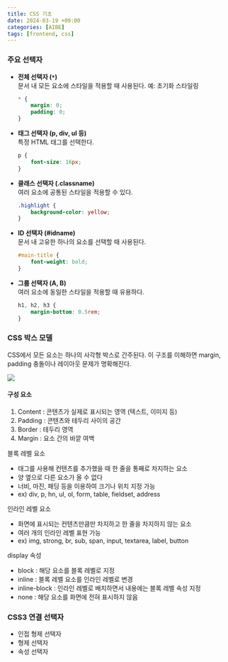 ```yaml
---
title: CSS 기초
date: 2024-03-19 +09:00
categories: [AIBE]
tags: [frontend, css]
---
```


### 주요 선택자


- **전체 선택자 (`*`)**  
    문서 내 모든 요소에 스타일을 적용할 때 사용된다. 예: 초기화 스타일링
    ```css
    * {
        margin: 0;
        padding: 0;
    }
    ```

- **태그 선택자 (p, div, ul 등)**  
    특정 HTML 태그를 선택한다.
    ```css
    p {
        font-size: 16px;
    }
    ```

- **클래스 선택자 (.classname)**  
    여러 요소에 공통된 스타일을 적용할 수 있다.
    ```css
    .highlight {
        background-color: yellow;
    }
    ```

- **ID 선택자 (#idname)**  
    문서 내 고유한 하나의 요소를 선택할 때 사용된다.
    ```css
    #main-title {
        font-weight: bold;
    }
    ```

- **그룹 선택자 (A, B)**  
    여러 요소에 동일한 스타일을 적용할 때 유용하다.
    ```css
    h1, h2, h3 {
        margin-bottom: 0.5rem;
    }
    ```

### CSS 박스 모델

CSS에서 모든 요소는 하나의 사각형 박스로 간주된다. 
이 구조를 이해하면 margin, padding 충돌이나 레이아웃 문제가 명확해진다.

![](https://img1.daumcdn.net/thumb/R1280x0/?scode=mtistory2&fname=https%3A%2F%2Fblog.kakaocdn.net%2Fdn%2FQnv9T%2Fbtr3ofNlsnP%2FTJISoH0XmTL7KeHFuXFG7K%2Fimg.png)

#### 구성 요소

1.	Content : 콘텐츠가 실제로 표시되는 영역 (텍스트, 이미지 등)
2.	Padding : 콘텐츠와 테두리 사이의 공간
3.	Border : 테두리 영역
4.	Margin : 요소 간의 바깥 여백

블록 레벨 요소
- 태그를 사용해 컨텐츠를 추가했을 때 한 줄을 통째로 차지하는 요소
- 양 옆으로 다른 요소가 올 수 없다
- 너비, 마진, 패딩 등을 이용하여 크기나 위치 지정 가능
- ex) div, p, hn, ul, ol, form, table, fieldset, address

인라인 레벨 요소
- 화면에 표시되는 컨텐츠만큼만 차지하고 한 줄을 차지하지 않는 요소
- 여러 개의 인라인 레벨 표현 가능
- ex) img, strong, br, sub, span, input, textarea, label, button

display 속성
- block : 해당 요소를 블록 레벨로 지정
- inline : 블록 레벨 요소를 인라인 레벨로 변경
- inline-block : 인라인 레벨로 배치하면서 내용에는 블록 레벨 속성 지정
- none : 해당 요소를 화면에 전혀 표시하지 않음

### CSS3 연결 선택자

- 인접 형제 선택자
- 형제 선택자
- 속성 선택자